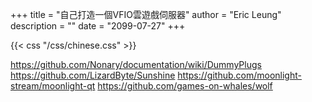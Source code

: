 +++
title = "自己打造一個VFIO雲遊戲伺服器"
author = "Eric Leung"
description = ""
date = "2099-07-27"
+++

{{< css "/css/chinese.css" >}}

<https://github.com/Nonary/documentation/wiki/DummyPlugs>
<https://github.com/LizardByte/Sunshine>
<https://github.com/moonlight-stream/moonlight-qt>
<https://github.com/games-on-whales/wolf>
